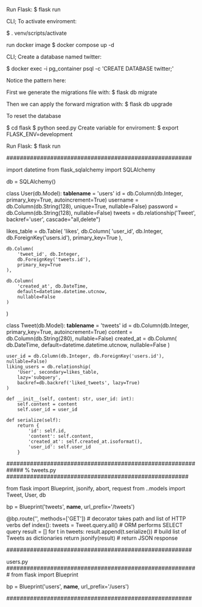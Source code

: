 
Run Flask:
$ flask run

<!-- Activate the virtual environment if it is not already activated: -->
CLI; To activate enviroment:

$ . venv/scripts/activate

run docker image
$ docker compose up -d

CLI; Create a database named twitter:

$ docker exec -i pg_container psql -c 'CREATE DATABASE twitter;'



Notice the pattern here:
<!-- CLI: cd flask/twitter -->
First we generate the migrations file with:
$ flask db migrate

<!-- CLI: $ flask db migrate -->
Then we can apply the forward migration with:
$ flask db upgrade

To reset the database

$ cd flask
$ python seed.py
Create variable for enviroment:
$ export FLASK_ENV=development

Run Flask:
$ flask run

<!-- models.py -->
#######################################################
<!-- -->
import datetime
from flask_sqlalchemy import SQLAlchemy

db = SQLAlchemy()


class User(db.Model):
    __tablename__ = 'users'
    id = db.Column(db.Integer, primary_key=True, autoincrement=True)
    username = db.Column(db.String(128), unique=True, nullable=False)
    password = db.Column(db.String(128), nullable=False)
    tweets = db.relationship('Tweet', backref='user', cascade="all,delete")


likes_table = db.Table(
    'likes',
    db.Column(
        'user_id', db.Integer,
        db.ForeignKey('users.id'),
        primary_key=True
    ),

    db.Column(
        'tweet_id', db.Integer,
        db.ForeignKey('tweets.id'),
        primary_key=True
    ),

    db.Column(
        'created_at', db.DateTime,
        default=datetime.datetime.utcnow,
        nullable=False
    )
)


class Tweet(db.Model):
    __tablename__ = 'tweets'
    id = db.Column(db.Integer, primary_key=True, autoincrement=True)
    content = db.Column(db.String(280), nullable=False)
    created_at = db.Column(
        db.DateTime,
        default=datetime.datetime.utcnow,
        nullable=False
    )

    user_id = db.Column(db.Integer, db.ForeignKey('users.id'), nullable=False)
    liking_users = db.relationship(
        'User', secondary=likes_table,
        lazy='subquery',
        backref=db.backref('liked_tweets', lazy=True)
    )

    def __init__(self, content: str, user_id: int):
        self.content = content
        self.user_id = user_id

    def serialize(self):
        return {
            'id': self.id,
            'content': self.content,
            'created_at': self.created_at.isoformat(),
            'user_id': self.user_id
        }


#############################################################
% <!-- -->
tweets.py
######################################################


from flask import Blueprint, jsonify, abort, request
from ..models import Tweet, User, db

bp = Blueprint('tweets', __name__, url_prefix='/tweets')


@bp.route('', methods=['GET'])  # decorator takes path and list of HTTP verbs
def index():
    tweets = Tweet.query.all()  # ORM performs SELECT query
    result = []
    for t in tweets:
        result.append(t.serialize())  # build list of Tweets as dictionaries
    return jsonify(result)  # return JSON response

#######################################################

users.py
#########################################################
from flask import Blueprint

bp = Blueprint('users', __name__, url_prefix='/users')

#######################################################
